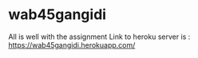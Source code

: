 # wab45gangidi
All is well with the assignment
Link to heroku server is : <https://wab45gangidi.herokuapp.com/>
